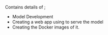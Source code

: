 Contains details of ;
- Model Development
- Creating a web app using to serve the model
- Creating the Docker images of it.
